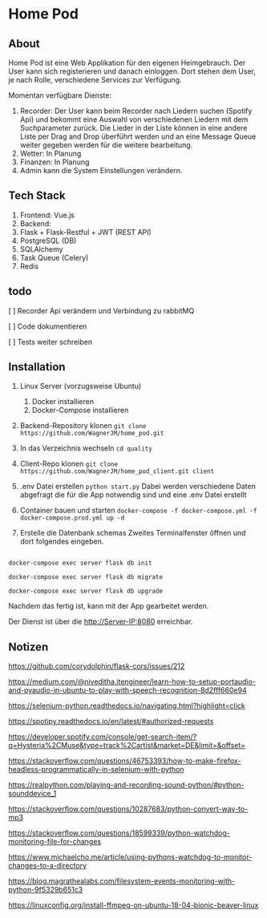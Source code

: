 # Home Pod

## About
Home Pod ist eine Web Applikation für den eigenen Heimgebrauch.
Der User kann sich registerieren und danach einloggen. Dort stehen dem User, je nach Rolle, verschiedene Services zur Verfügung.

Momentan verfügbare Dienste:
1. Recorder: Der User kann beim Recorder nach Liedern suchen (Spotify Api) und bekommt eine Auswahl von verschiedenen Liedern mit dem Suchparameter zurück. Die Lieder in der Liste können in eine andere Liste per Drag and Drop überführt werden und an eine Message Queue weiter gegeben werden für die weitere bearbeitung.
2. Wetter: In Planung
3. Finanzen: In Planung
4. Admin kann die System Einstellungen verändern.

## Tech Stack
1. Frontend: Vue.js
2. Backend:
  1. Flask + Flask-Restful + JWT (REST API)
  2. PostgreSQL (DB)
  3. SQLAlchemy
  4. Task Queue (Celery)
  5. Redis

## todo

[ ] Recorder Api verändern und Verbindung zu rabbitMQ

[ ] Code dokumentieren

[ ] Tests weiter schreiben

## Installation

1. Linux Server (vorzugsweise Ubuntu)
    1. Docker installieren
    2. Docker-Compose installieren
2. Backend-Repository klonen
`git clone https://github.com/WagnerJM/home_pod.git`
3. In das Verzeichnis wechseln
`cd quality`
4. Client-Repo klonen
`git clone https://github.com/WagnerJM/home_pod_client.git client`
5. .env Datei erstellen
    `python start.py`
    Dabei werden verschiedene Daten abgefragt die für die App notwendig sind und eine .env Datei erstellt
6. Container bauen und starten
`docker-compose -f docker-compose.yml -f docker-compose.prod.yml up -d`

7. Erstelle die Datenbank schemas
Zweites Terminalfenster öffnen und  dort folgendes eingeben.

```docker

docker-compose exec server flask db init

docker-compose exec server flask db migrate

docker-compose exec server flask db upgrade

```

Nachdem das fertig ist, kann mit der App gearbeitet werden.

Der Dienst ist über die <http://Server-IP:8080> erreichbar.

## Notizen
https://github.com/corydolphin/flask-cors/issues/212

https://medium.com/@niveditha.itengineer/learn-how-to-setup-portaudio-and-pyaudio-in-ubuntu-to-play-with-speech-recognition-8d2fff660e94

https://selenium-python.readthedocs.io/navigating.html?highlight=click

https://spotipy.readthedocs.io/en/latest/#authorized-requests


https://developer.spotify.com/console/get-search-item/?q=Hysteria%2CMuse&type=track%2Cartist&market=DE&limit=&offset=

https://stackoverflow.com/questions/46753393/how-to-make-firefox-headless-programmatically-in-selenium-with-python

https://realpython.com/playing-and-recording-sound-python/#python-sounddevice_1

https://stackoverflow.com/questions/10287683/python-convert-wav-to-mp3

https://stackoverflow.com/questions/18599339/python-watchdog-monitoring-file-for-changes

https://www.michaelcho.me/article/using-pythons-watchdog-to-monitor-changes-to-a-directory

https://blog.magrathealabs.com/filesystem-events-monitoring-with-python-9f5329b651c3

https://linuxconfig.org/install-ffmpeg-on-ubuntu-18-04-bionic-beaver-linux
